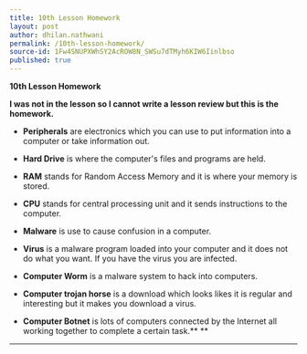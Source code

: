 ```yaml
---
title: 10th Lesson Homework
layout: post
author: dhilan.nathwani
permalink: /10th-lesson-homework/
source-id: 1Fw4SNUPXWhSY2AcROW8N_SWSu7dTMyh6KIW6Iinlbso
published: true
---
```

**10th Lesson Homework**

**I was not in the lesson so I cannot write a lesson review but this is the homework.**

* **Peripherals** are electronics which you can use to put information into a computer or take information out.

* **Hard Drive** is where the computer's files and programs are held.

* **RAM** stands for Random Access Memory and it is where your memory is stored.

* **CPU** stands for central processing unit and it sends instructions to the computer.

* **Malware** is use to cause confusion in a computer.

* **Virus** is a malware program loaded into your computer and it does not do what you want. If you have the virus you are infected. 

* **Computer Worm** is a malware system to hack into computers.

* **Computer trojan horse** is a download which looks likes it is regular and interesting but it makes you download a virus.

* **Computer Botnet** is lots of computers connected by the Internet all working together to complete a certain task.** **

 ** **

